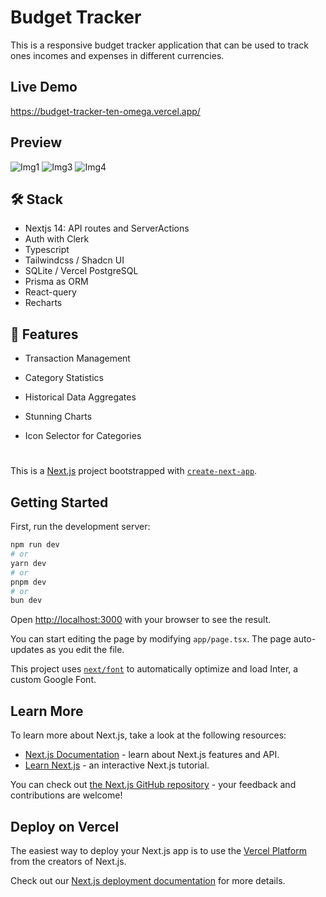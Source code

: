 # Budget Tracker
This is a responsive budget tracker application that can be used to track ones incomes and expenses in different currencies.

## Live Demo

https://budget-tracker-ten-omega.vercel.app/

## Preview

![Img1](https://github.com/user-attachments/assets/d3181ec9-4cca-4ae6-811b-8006fff3cff3)
![Img3](https://github.com/user-attachments/assets/590c0e82-bc5d-4a6a-afa4-8149a7d7d51a)
![Img4](https://github.com/user-attachments/assets/b3f0be24-3e3e-4dbd-b295-590d46fcf391)

## 🛠️ Stack 
- Nextjs 14: API routes and ServerActions
- Auth with Clerk
- Typescript
- Tailwindcss / Shadcn UI
- SQLite / Vercel PostgreSQL
- Prisma as ORM
- React-query
- Recharts

## 📗 Features
- Transaction Management
- Category Statistics
- Historical Data Aggregates
- Stunning Charts
- Icon Selector for Categories

  # 

This is a [Next.js](https://nextjs.org/) project bootstrapped with [`create-next-app`](https://github.com/vercel/next.js/tree/canary/packages/create-next-app).

## Getting Started

First, run the development server:

```bash
npm run dev
# or
yarn dev
# or
pnpm dev
# or
bun dev
```

Open [http://localhost:3000](http://localhost:3000) with your browser to see the result.

You can start editing the page by modifying `app/page.tsx`. The page auto-updates as you edit the file.

This project uses [`next/font`](https://nextjs.org/docs/basic-features/font-optimization) to automatically optimize and load Inter, a custom Google Font.

## Learn More

To learn more about Next.js, take a look at the following resources:

- [Next.js Documentation](https://nextjs.org/docs) - learn about Next.js features and API.
- [Learn Next.js](https://nextjs.org/learn) - an interactive Next.js tutorial.

You can check out [the Next.js GitHub repository](https://github.com/vercel/next.js/) - your feedback and contributions are welcome!

## Deploy on Vercel

The easiest way to deploy your Next.js app is to use the [Vercel Platform](https://vercel.com/new?utm_medium=default-template&filter=next.js&utm_source=create-next-app&utm_campaign=create-next-app-readme) from the creators of Next.js.

Check out our [Next.js deployment documentation](https://nextjs.org/docs/deployment) for more details.
